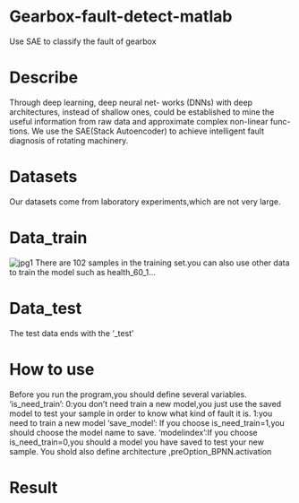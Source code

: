 # Gearbox-fault-detect-matlab
Use SAE to classify the fault of gearbox
# Describe
Through deep learning, deep neural net- works (DNNs) with deep architectures, instead of shallow ones, could be established to mine the useful information from raw data and approximate complex non-linear func- tions. We use the SAE(Stack Autoencoder) to achieve intelligent fault diagnosis of rotating machinery.
# Datasets
Our datasets come from laboratory experiments,which are not very large.
# Data_train
![jpg1](https://github.com/zhengmingzhang/Gearbox-fault-detect-matlab/blob/master/picture/图片%201.jpg)
There are 102 samples in the training set.you can also use other data to train the model such as health_60_1…
# Data_test
The test data ends with the ‘_test’
# How to use
Before you run the program,you should define several variables.
‘is_need_train’:
0:you don’t need train a new model,you just use the saved model to test your sample in order to know what kind of fault it is.
1:you need to train a new model 
‘save_model’: If you choose is_need_train=1,you should choose the model name to save.
‘modelindex’:If you choose is_need_train=0,you should a model you have saved to test your new sample.
You shold also define architecture ,preOption_BPNN.activation
# Result
